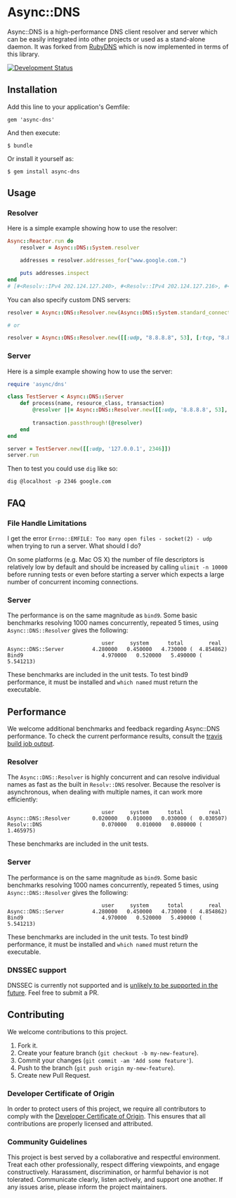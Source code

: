 # Async::DNS

Async::DNS is a high-performance DNS client resolver and server which can be easily integrated into other projects or used as a stand-alone daemon. It was forked from [RubyDNS](https://github.com/ioquatix/rubydns) which is now implemented in terms of this library.

[![Development Status](https://github.com/socketry/async-dns/workflows/Test/badge.svg)](https://github.com/socketry/async-dns/actions?workflow=Test)

## Installation

Add this line to your application's Gemfile:

    gem 'async-dns'

And then execute:

    $ bundle

Or install it yourself as:

    $ gem install async-dns

## Usage

### Resolver

Here is a simple example showing how to use the resolver:

``` ruby
Async::Reactor.run do
	resolver = Async::DNS::System.resolver

	addresses = resolver.addresses_for("www.google.com.")

	puts addresses.inspect
end
# [#<Resolv::IPv4 202.124.127.240>, #<Resolv::IPv4 202.124.127.216>, #<Resolv::IPv4 202.124.127.223>, #<Resolv::IPv4 202.124.127.227>, #<Resolv::IPv4 202.124.127.234>, #<Resolv::IPv4 202.124.127.230>, #<Resolv::IPv4 202.124.127.208>, #<Resolv::IPv4 202.124.127.249>, #<Resolv::IPv4 202.124.127.219>, #<Resolv::IPv4 202.124.127.218>, #<Resolv::IPv4 202.124.127.212>, #<Resolv::IPv4 202.124.127.241>, #<Resolv::IPv4 202.124.127.238>, #<Resolv::IPv4 202.124.127.245>, #<Resolv::IPv4 202.124.127.251>, #<Resolv::IPv4 202.124.127.229>]
```

You can also specify custom DNS servers:

``` ruby
resolver = Async::DNS::Resolver.new(Async::DNS::System.standard_connections(['8.8.8.8']))

# or

resolver = Async::DNS::Resolver.new([[:udp, "8.8.8.8", 53], [:tcp, "8.8.8.8", 53]])
```

### Server

Here is a simple example showing how to use the server:

``` ruby
require 'async/dns'

class TestServer < Async::DNS::Server
	def process(name, resource_class, transaction)
		@resolver ||= Async::DNS::Resolver.new([[:udp, '8.8.8.8', 53], [:tcp, '8.8.8.8', 53]])
		
		transaction.passthrough!(@resolver)
	end
end

server = TestServer.new([[:udp, '127.0.0.1', 2346]])
server.run
```

Then to test you could use `dig` like so:

    dig @localhost -p 2346 google.com

## FAQ

### File Handle Limitations

I get the error `Errno::EMFILE: Too many open files - socket(2) - udp` when trying to run a server. What should I do?

On some platforms (e.g. Mac OS X) the number of file descriptors is relatively low by default and should be increased by calling `ulimit -n 10000` before running tests or even before starting a server which expects a large number of concurrent incoming connections.

### Server

The performance is on the same magnitude as `bind9`. Some basic benchmarks resolving 1000 names concurrently, repeated 5 times, using `Async::DNS::Resolver` gives the following:

``` 
                              user     system      total        real
Async::DNS::Server         4.280000   0.450000   4.730000 (  4.854862)
Bind9                         4.970000   0.520000   5.490000 (  5.541213)
```

These benchmarks are included in the unit tests. To test bind9 performance, it must be installed and `which named` must return the executable.

## Performance

We welcome additional benchmarks and feedback regarding Async::DNS performance. To check the current performance results, consult the [travis build job output](https://travis-ci.org/socketry/async-dns).

### Resolver

The `Async::DNS::Resolver` is highly concurrent and can resolve individual names as fast as the built in `Resolv::DNS` resolver. Because the resolver is asynchronous, when dealing with multiple names, it can work more efficiently:

``` 
                              user     system      total        real
Async::DNS::Resolver       0.020000   0.010000   0.030000 (  0.030507)
Resolv::DNS                   0.070000   0.010000   0.080000 (  1.465975)
```

These benchmarks are included in the unit tests.

### Server

The performance is on the same magnitude as `bind9`. Some basic benchmarks resolving 1000 names concurrently, repeated 5 times, using `Async::DNS::Resolver` gives the following:

``` 
                              user     system      total        real
Async::DNS::Server         4.280000   0.450000   4.730000 (  4.854862)
Bind9                         4.970000   0.520000   5.490000 (  5.541213)
```

These benchmarks are included in the unit tests. To test bind9 performance, it must be installed and `which named` must return the executable.

### DNSSEC support

DNSSEC is currently not supported and is [unlikely to be supported in the future](http://sockpuppet.org/blog/2015/01/15/against-dnssec/). Feel free to submit a PR.

## Contributing

We welcome contributions to this project.

1.  Fork it.
2.  Create your feature branch (`git checkout -b my-new-feature`).
3.  Commit your changes (`git commit -am 'Add some feature'`).
4.  Push to the branch (`git push origin my-new-feature`).
5.  Create new Pull Request.

### Developer Certificate of Origin

In order to protect users of this project, we require all contributors to comply with the [Developer Certificate of Origin](https://developercertificate.org/). This ensures that all contributions are properly licensed and attributed.

### Community Guidelines

This project is best served by a collaborative and respectful environment. Treat each other professionally, respect differing viewpoints, and engage constructively. Harassment, discrimination, or harmful behavior is not tolerated. Communicate clearly, listen actively, and support one another. If any issues arise, please inform the project maintainers.
